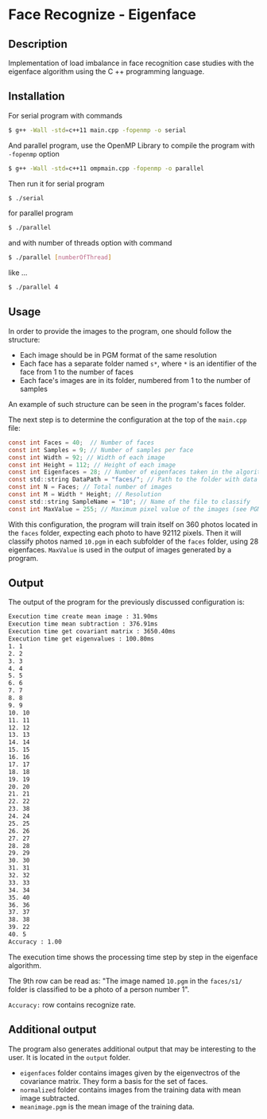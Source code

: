 # Face Recognize - Eigenface

## Description

Implementation of load imbalance in face recognition case studies with the eigenface algorithm using the C ++ programming language.

## Installation

For serial program with commands

```bash
$ g++ -Wall -std=c++11 main.cpp -fopenmp -o serial
```

And parallel program, use the OpenMP Library to compile the program with `-fopenmp` option

```bash
$ g++ -Wall -std=c++11 ompmain.cpp -fopenmp -o parallel
```

Then run it for serial program

```bash
$ ./serial
```

for parallel program

```bash
$ ./parallel
```

and with number of threads option with command

```bash
$ ./parallel [numberOfThread]
```

like ...

```bash
$ ./parallel 4
```

## Usage

In order to provide the images to the program, one should follow the structure:

- Each image should be in PGM format of the same resolution
- Each face has a separate folder named `s*`, where `*` is an identifier of the face from 1 to the number of faces
- Each face's images are in its folder, numbered from 1 to the number of samples

An example of such structure can be seen in the program's faces folder.

The next step is to determine the configuration at the top of the `main.cpp` file:

```c
const int Faces = 40;  // Number of faces
const int Samples = 9; // Number of samples per face
const int Width = 92; // Width of each image
const int Height = 112; // Height of each image
const int Eigenfaces = 28; // Number of eigenfaces taken in the algorithm
const std::string DataPath = "faces/"; // Path to the folder with data
const int N = Faces; // Total number of images
const int M = Width * Height; // Resolution
const std::string SampleName = "10"; // Name of the file to classify
const int MaxValue = 255; // Maximum pixel value of the images (see PGM format specification)
```

With this configuration, the program will train itself on 360 photos located in the `faces` folder, expecting each photo to have 92112 pixels. Then it will classify photos named `10.pgm` in each subfolder of the `faces` folder, using 28 eigenfaces. `MaxValue` is used in the output of images generated by a program.

## Output

The output of the program for the previously discussed configuration is:

```bash
Execution time create mean image : 31.90ms
Execution time mean subtraction : 376.91ms
Execution time get covariant matrix : 3650.40ms
Execution time get eigenvalues : 100.80ms
1. 1
2. 2
3. 3
4. 4
5. 5
6. 6
7. 7
8. 8
9. 9
10. 10
11. 11
12. 12
13. 13
14. 14
15. 15
16. 16
17. 17
18. 18
19. 19
20. 20
21. 21
22. 22
23. 38
24. 24
25. 25
26. 26
27. 27
28. 28
29. 29
30. 30
31. 31
32. 32
33. 33
34. 34
35. 40
36. 36
37. 37
38. 38
39. 22
40. 5
Accuracy : 1.00

```

The execution time shows the processing time step by step in the eigenface algorithm.

The 9th row can be read as: "The image named `10.pgm` in the `faces/s1/` folder is classified to be a photo of a person number 1".

`Accuracy:` row contains recognize rate.

## Additional output

The program also generates additional output that may be interesting to the user. It is located in the `output` folder.

- `eigenfaces` folder contains images given by the eigenvectros of the covariance matrix. They form a basis for the set of faces.
- `normalized` folder contains images from the training data with mean image subtracted.
- `meanimage.pgm` is the mean image of the training data.
